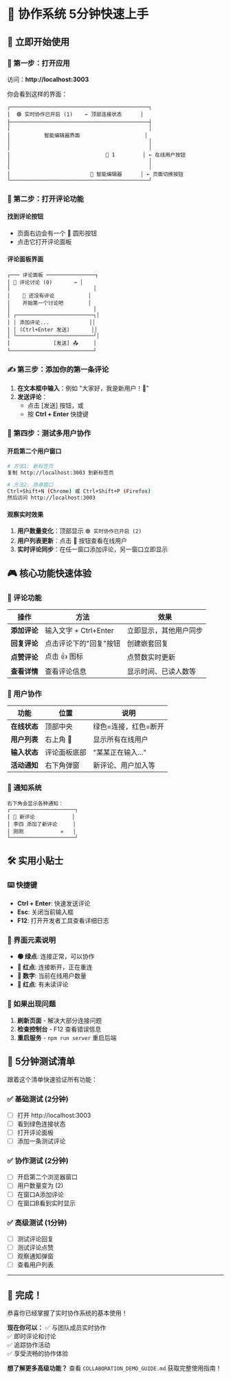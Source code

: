# 🎯 协作系统 5分钟快速上手

## 🚀 立即开始使用

### 📱 第一步：打开应用
访问：**http://localhost:3003**

你会看到这样的界面：
```
┌─────────────────────────────────────────────┐
│  🟢 实时协作已开启 (1)    ← 顶部连接状态      │
├─────────────────────────────────────────────┤
│                                             │
│           智能编辑器界面                     │
│                                             │
│                                             │
│                               👥 1         │ ← 在线用户按钮
│                                             │
│                                             │
│                          📝 智能编辑器      │ ← 页面切换按钮
└─────────────────────────────────────────────┘
```

### 💬 第二步：打开评论功能

#### 找到评论按钮
- 页面右边会有一个 **💬** 圆形按钮
- 点击它打开评论面板

#### 评论面板界面
```
┌─── 评论面板 ────────────────┐
│ 💬 评论讨论 (0)       → │
│                           │
│    📝 还没有评论           │
│    开始第一个讨论吧        │
│                           │
│ ┌─────────────────────────┐│
│ │ 添加评论...             ││
│ │ (Ctrl+Enter 发送)       ││
│ └─────────────────────────┘│
│              [发送] 📤     │
└───────────────────────────┘
```

### ✍️ 第三步：添加你的第一条评论

1. **在文本框中输入**：例如 "大家好，我是新用户！👋"
2. **发送评论**：
   - 点击 [发送] 按钮，或
   - 按 **Ctrl + Enter** 快捷键

### 👥 第四步：测试多用户协作

#### 开启第二个用户窗口
```bash
# 方法1: 新标签页
复制 http://localhost:3003 到新标签页

# 方法2: 隐身窗口  
Ctrl+Shift+N (Chrome) 或 Ctrl+Shift+P (Firefox)
然后访问 http://localhost:3003
```

#### 观察实时效果
1. **用户数量变化**：顶部显示 `🟢 实时协作已开启 (2)`
2. **用户列表更新**：点击 👥 按钮查看在线用户
3. **实时评论同步**：在任一窗口添加评论，另一窗口立即显示

## 🎮 核心功能快速体验

### 💬 评论功能
| 操作 | 方法 | 效果 |
|------|------|------|
| **添加评论** | 输入文字 + Ctrl+Enter | 立即显示，其他用户同步 |
| **回复评论** | 点击评论下的"回复"按钮 | 创建嵌套回复 |
| **点赞评论** | 点击 👍 图标 | 点赞数实时更新 |
| **查看详情** | 查看评论信息 | 显示时间、已读人数等 |

### 👥 用户协作
| 功能 | 位置 | 说明 |
|------|------|------|
| **在线状态** | 顶部中央 | 绿色=连接，红色=断开 |
| **用户列表** | 右上角 👥 | 显示所有在线用户 |
| **输入状态** | 评论面板底部 | "某某正在输入..." |
| **活动通知** | 右下角弹窗 | 新评论、用户加入等 |

### 🔔 通知系统
```
右下角会显示各种通知：
┌─────────────────────┐
│ 💬 新评论            │
│ 李四 添加了新评论     │
│ 刚刚            ✕   │
└─────────────────────┘
```

## 🛠️ 实用小贴士

### ⌨️ 快捷键
- **Ctrl + Enter**: 快速发送评论
- **Esc**: 关闭当前输入框
- **F12**: 打开开发者工具查看详细日志

### 📱 界面元素说明
- **🟢 绿点**: 连接正常，可以协作
- **🔴 红点**: 连接断开，正在重连
- **👥 数字**: 当前在线用户数量
- **💬 红点**: 有未读评论

### 🔧 如果出现问题
1. **刷新页面** - 解决大部分连接问题
2. **检查控制台** - F12 查看错误信息
3. **重启服务** - `npm run server` 重启后端

## 🎯 5分钟测试清单

跟着这个清单快速验证所有功能：

### ✅ 基础测试 (2分钟)
- [ ] 打开 http://localhost:3003
- [ ] 看到绿色连接状态
- [ ] 打开评论面板
- [ ] 添加一条测试评论

### ✅ 协作测试 (2分钟)  
- [ ] 开启第二个浏览器窗口
- [ ] 用户数量变为 (2)
- [ ] 在窗口A添加评论
- [ ] 在窗口B看到实时显示

### ✅ 高级测试 (1分钟)
- [ ] 测试评论回复
- [ ] 测试评论点赞
- [ ] 观察通知弹窗
- [ ] 查看用户列表

---

## 🎊 完成！

恭喜你已经掌握了实时协作系统的基本使用！

**现在你可以：**
✅ 与团队成员实时协作  
✅ 即时评论和讨论  
✅ 追踪协作活动  
✅ 享受流畅的协作体验  

**想了解更多高级功能？**
查看 `COLLABORATION_DEMO_GUIDE.md` 获取完整使用指南！
